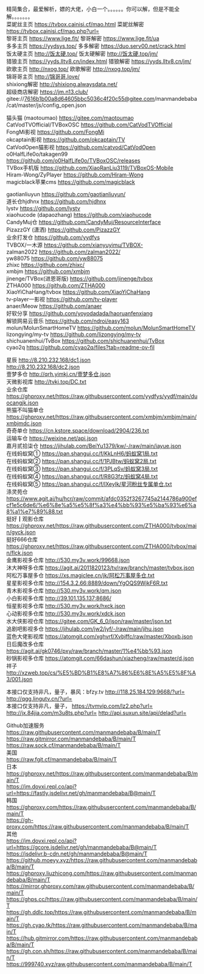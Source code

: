 精简集合，最爱解析，嫖的大佬，小白一个。。。。。。你可以解，但是不能全解。。。。。。。                    
菜妮丝主页 https://tvbox.cainisi.cf/mao.html 菜妮丝解密 https://tvbox.cainisi.cf/mao.php?url=            
黎哥主页 https://www.lige.fit/ 黎哥解密 https://www.lige.fit/ua            
多多主页 https://yydsys.top/ 多多解密 https://duo.serv00.net/crack.html            
饭太硬主页 http://饭太硬.top/ 饭太硬解密 http://饭太硬.top/jm/            
猎狼主页 https://yyds.lltv8.cn/index.html 猎狼解密 https://yyds.lltv8.cn/jm/            
欧歌主页 http://nxog.top/ 欧歌解密 http://nxog.top/jm/            
锦哥哥主页 http://锦哥哥.love/            
shixiong解密 http://shixiong.alwaysdata.net/            
超级商店解密 https://jm.n13.club/            
gitee://7616b1b00a8d64605bbc5036c4f20c55@gitee.com/manmandebaba/cat/master/js/config_open.json            

猫头猫 (maotoumao)  https://gitee.com/maotoumao            
CatVodTVOfficial/TVBoxOSC  https://github.com/CatVodTVOfficial            
FongMi影视   https://github.com/FongMi            
okcaptain影视  https://github.com/okcaptain/TV            
CatVodOpen猫影视  https://github.com/catvod/CatVodOpen            
o0HalfLife0o/takagen99  https://github.com/o0HalfLife0o/TVBoxOSC/releases            
TVBox手机版  https://github.com/XiaoRanLiu3119/TVBoxOS-Mobile            
Hiram-Wong/ZyPlayer  https://github.com/Hiram-Wong            
magicblack苹果cms   https://github.com/magicblack            

gaotianliuyun   https://github.com/gaotianliuyun/            
道长仓hjdhnx   https://github.com/hjdhnx            
lystv   https://github.com/lystv            
xiaohucode (dapaozhang)  https://github.com/xiaohucode            
CandyMuj仓  https://github.com/CandyMuj/ResourceInterface            
PizazzGY (潇洒)  https://github.com/PizazzGY            
业余打发仓   https://github.com/yydfys            
TVBOX/一木源  https://github.com/xianyuyimu/TVBOX-            
zalman2022  https://github.com/zalman2022/            
yw88075   https://github.com/yw88075            
zhixc  https://github.com/zhixc/            
xmbjm  https://github.com/xmbjm            
jinenge/TVBox(进恩哥版)  https://github.com/jinenge/tvbox            
ZTHA000   https://github.com/ZTHA000            
XiaoYiChaHang/tvbox  https://github.com/XiaoYiChaHang            
tv-player一影视  https://github.com/tv-player            
anaer/Meow   https://github.com/anaer            
好软分享  https://github.com/yoyodadada/haoruanfenxiang            
解锁网易云音乐  https://github.com/ndroi/easy163            
molun/MolunSmartHomeTV  https://github.com/molun/MolunSmartHomeTV            
lizongying/my-tv   https://github.com/lizongying/my-tv            
shichuanenhui/TvBox  https://github.com/shichuanenhui/TvBox            
cyao2q   https://github.com/cyao2q/files?tab=readme-ov-fil            

星辰 http://8.210.232.168/dc1.json             
http://8.210.232.168/dc2.json            
壹梦多仓 http://qrh.yimkj.cn/壹梦多仓.json            
天微影视库 http://tvkj.top/DC.txt            
业余仓库 https://ghproxy.net/https://raw.githubusercontent.com/yydfys/yydf/main/duocangjk.json            
熊猫不叫猫单仓 https://ghproxy.net/https://raw.githubusercontent.com/xmbjm/xmbjm/main/xmbjmdc.json            
奇奇单仓 https://cn.kstore.space/download/2904/236.txt            
运输车仓 https://weixine.net/api.json            
嘉月贰拾柒仓 https://jihulab.com/BeiYu1379/kw/-/raw/main/iayue.json            
在线蚂蚁窝① https://pan.shangui.cc/f/KkLnH6/蚂蚁窝1局.txt           
在线蚂蚁窝② https://pan.shangui.cc/f/1PJBtw/蚂蚁窝2局.txt           
在线蚂蚁窝③ https://pan.shangui.cc/f/3PLqSv/蚂蚁窝3局.txt           
在线蚂蚁窝④ https://pan.shangui.cc/f/R8G3fz/蚂蚁窝4局.txt           
在线蚂蚁窝⑤ https://pan.shangui.cc/f/lXeyIk/星河粉丝专属单仓.txt                     
涤灵苑仓 https://www.agit.ai/hu/hcr/raw/commit/afdc0352f3267745a2144786a900efcf1e5c6de6/%e6%8e%a5%e5%8f%a3%e4%bb%93%e5%ba%93%e6%a8%a1%e7%89%88.txt            
挺好┃观影仓库 https://ghproxy.net/https://raw.githubusercontent.com/ZTHA000/tvbox/main/gyck.json            
挺好666仓库 https://ghproxy.net/https://raw.githubusercontent.com/ZTHA000/tvbox/main/flck.json            
金鹰影视多仓库 http://530.my3v.work/99668.json            
沐大神呀多仓库 https://agit.ai/2011820123/tv/raw/branch/master/tvbox.json            
阿松万事屋多仓 https://xs.magiclee.cn/jk/阿松万事屋多仓.txt            
星星影视多仓库 http://154.3.2.66:8889/down/YgOQS9WjkF6R.txt            
青木影视多仓库 http://530.my3v.work/qm.json            
小白影视多仓库 http://39.101.135.137:8686/            
恒星影视多仓库 http://530.my3v.work/hxck.json            
心动影视多仓库 http://530.my3v.work/xdck.json            
水大侠影视仓库 https://gitee.com/GK_6_0/json/raw/master/json.txt            
追剧吧影视多仓 https://jihulab.com/jw2/jyf/-/raw/main/jihu.json            
蓝色大佬影视库 https://atomgit.com/xghvrf/Xvbjffc/raw/master/Xboxb.json            
日后魔改多仓库 https://agit.ai/gk0746/pxy/raw/branch/master/1%e4%bb%93.json            
砂锅影视多仓库 https://atomgit.com/66dashun/xiazheng/raw/master/d.json            
祥子 http://xzweb.top/cs/%E5%BD%B1%E8%A7%86%E6%8E%A5%E5%8F%A3/001.json                  

本接口仅支持非凡，量子，暴风：bfzy.tv http://118.25.184.129:9668/?url= http://qgg.lingutv.cn/?url=            
本接口仅支持非凡，量子， https://tvmvip.com/lz2.php?url= http://jx.84jia.com/m3u8ts.php?url= http://api.suxun.site/api/delad?url=            

Github加速服务            
https://raw.githubusercontent.com/manmandebaba/B/main/T            
https://raw.gitmirror.com/manmandebaba/B/main/T            
https://raw.sock.cf/manmandebaba/B/main/T            
美国            
https://raw.fgit.cf/manmandebaba/B/main/T            
日本            
https://ghproxy.net/https://raw.githubusercontent.com/manmandebaba/B/main/T            
https://jm.dovxi.repl.co/api?url=https://fastly.jsdelivr.net/gh/manmandebaba/B@main/T            
韩国            
https://ghproxy.com/https://raw.githubusercontent.com/manmandebaba/B/main/T             
https://gh-proxy.com/https://raw.githubusercontent.com/manmandebaba/B/main/T            
其他            
https://jm.dovxi.repl.co/api?url=https://gcore.jsdelivr.net/gh/manmandebaba/B@main/T            
https://jsdelivr.b-cdn.net/gh/manmandebaba/B@main/T            
https://github.moeyy.xyz/https://raw.githubusercontent.com/manmandebaba/B/main/T            
https://ghproxy.liuzhicong.com/https://raw.githubusercontent.com/manmandebaba/B/main/T            
https://mirror.ghproxy.com/raw.githubusercontent.com/manmandebaba/B/main/T            
https://ghps.cc/https://raw.githubusercontent.com/manmandebaba/B/main/T            
https://gh.ddlc.top/https://raw.githubusercontent.com/manmandebaba/B/main/T            
https://gh.cyao.tk/https://raw.githubusercontent.com/manmandebaba/B/main/T            
https://hub.gitmirror.com/https://raw.githubusercontent.com/manmandebaba/B/main/T            
https://gh.con.sh/https://raw.githubusercontent.com/manmandebaba/B/main/T            
https://999740.xyz/raw.githubusercontent.com/manmandebaba/B/main/T            

